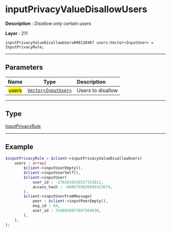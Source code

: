 # inputPrivacyValueDisallowUsers

**Description** : *Disallow only certain users*

**Layer** : 211

```tl
inputPrivacyValueDisallowUsers#90110467 users:Vector<InputUser> = InputPrivacyRule;
```

---

## Parameters

| Name | Type | Description |
| :---: | :---: | :--- |
| <mark>users</mark> | [`Vector<InputUser>`](type/InputUser) | Users to disallow |

---

## Type

[InputPrivacyRule](type/InputPrivacyRule)

---

## Example

```php
$inputPrivacyRule = $client->inputPrivacyValueDisallowUsers(
	users : array(
		$client->inputUserEmpty(),
		$client->inputUserSelf(),
		$client->inputUser(
			user_id : -2701810258527151611,
			access_hash : -8666759826699323674,
		),
		$client->inputUserFromMessage(
			peer : $client->inputPeerEmpty(),
			msg_id : 64,
			user_id : 7346058857897364830,
		),
	),
);
```
